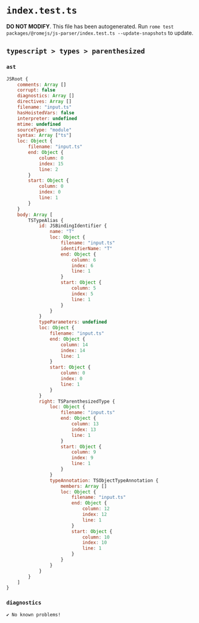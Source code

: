 # `index.test.ts`

**DO NOT MODIFY**. This file has been autogenerated. Run `rome test packages/@romejs/js-parser/index.test.ts --update-snapshots` to update.

## `typescript > types > parenthesized`

### `ast`

```javascript
JSRoot {
	comments: Array []
	corrupt: false
	diagnostics: Array []
	directives: Array []
	filename: "input.ts"
	hasHoistedVars: false
	interpreter: undefined
	mtime: undefined
	sourceType: "module"
	syntax: Array ["ts"]
	loc: Object {
		filename: "input.ts"
		end: Object {
			column: 0
			index: 15
			line: 2
		}
		start: Object {
			column: 0
			index: 0
			line: 1
		}
	}
	body: Array [
		TSTypeAlias {
			id: JSBindingIdentifier {
				name: "T"
				loc: Object {
					filename: "input.ts"
					identifierName: "T"
					end: Object {
						column: 6
						index: 6
						line: 1
					}
					start: Object {
						column: 5
						index: 5
						line: 1
					}
				}
			}
			typeParameters: undefined
			loc: Object {
				filename: "input.ts"
				end: Object {
					column: 14
					index: 14
					line: 1
				}
				start: Object {
					column: 0
					index: 0
					line: 1
				}
			}
			right: TSParenthesizedType {
				loc: Object {
					filename: "input.ts"
					end: Object {
						column: 13
						index: 13
						line: 1
					}
					start: Object {
						column: 9
						index: 9
						line: 1
					}
				}
				typeAnnotation: TSObjectTypeAnnotation {
					members: Array []
					loc: Object {
						filename: "input.ts"
						end: Object {
							column: 12
							index: 12
							line: 1
						}
						start: Object {
							column: 10
							index: 10
							line: 1
						}
					}
				}
			}
		}
	]
}
```

### `diagnostics`

```
✔ No known problems!

```
